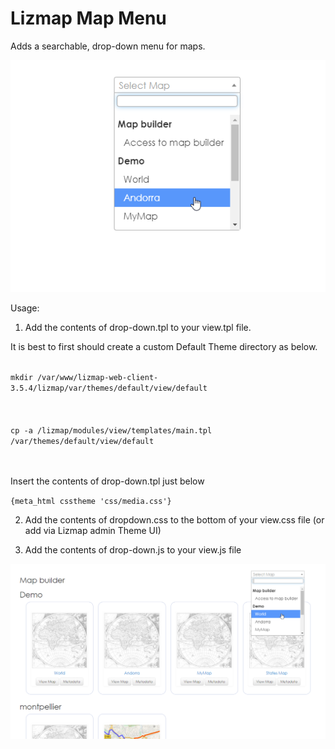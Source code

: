# Lizmap Map Menu

Adds a searchable, drop-down menu for maps.

![alt text](LizmapDropDown2.png)

Usage:

1. Add the contents of drop-down.tpl to your view.tpl file.  

It is best to first should create a custom Default Theme directory as below.

<code>  
mkdir /var/www/lizmap-web-client-3.5.4/lizmap/var/themes/default/view/default
</code><br/><br/>
<code>
cp -a /lizmap/modules/view/templates/main.tpl /var/themes/default/view/default
</code><br/><br/>

Insert the contents of drop-down.tpl just below<br/>

<code>{meta_html csstheme 'css/media.css'}</code><br/>


2. Add the contents of dropdown.css to the bottom of your view.css file (or add via Lizmap admin Theme UI)

3. Add the contents of drop-down.js to your view.js file

![alt text](Lizmap-DropDown-Menu.png)




